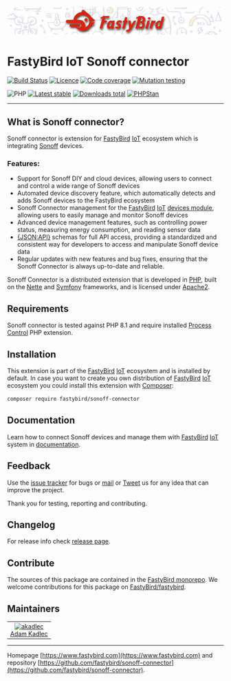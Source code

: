 <p align="center">
	<img src="https://github.com/fastybird/.github/blob/main/assets/repo_title.png?raw=true" alt="FastyBird"/>
</p>

# FastyBird IoT Sonoff connector

[![Build Status](https://img.shields.io/github/actions/workflow/status/FastyBird/sonoff-connector/ci.yaml?style=flat-square)](https://github.com/FastyBird/sonoff-connector/actions)
[![Licence](https://img.shields.io/github/license/FastyBird/sonoff-connector?style=flat-square)](https://github.com/FastyBird/sonoff-connector/blob/main/LICENSE.md)
[![Code coverage](https://img.shields.io/coverallsCoverage/github/FastyBird/sonoff-connector?style=flat-square)](https://coveralls.io/r/FastyBird/sonoff-connector)
[![Mutation testing](https://img.shields.io/endpoint?style=flat-square&url=https%3A%2F%2Fbadge-api.stryker-mutator.io%2Fgithub.com%2FFastyBird%2Fsonoff-connector%2Fmain)](https://dashboard.stryker-mutator.io/reports/github.com/FastyBird/sonoff-connector/main)

![PHP](https://badgen.net/packagist/php/FastyBird/sonoff-connector?cache=300&style=flat-square)
[![Latest stable](https://badgen.net/packagist/v/FastyBird/sonoff-connector/latest?cache=300&style=flat-square)](https://packagist.org/packages/FastyBird/sonoff-connector)
[![Downloads total](https://badgen.net/packagist/dt/FastyBird/sonoff-connector?cache=300&style=flat-square)](https://packagist.org/packages/FastyBird/sonoff-connector)
[![PHPStan](https://img.shields.io/badge/PHPStan-enabled-brightgreen.svg?style=flat-square)](https://github.com/phpstan/phpstan)

***

## What is Sonoff connector?

Sonoff connector is extension for [FastyBird](https://www.fastybird.com) [IoT](https://en.wikipedia.org/wiki/Internet_of_things) ecosystem
which is integrating [Sonoff](https://sonoff.tech) devices.

### Features:

- Support for Sonoff DIY and cloud devices, allowing users to connect and control a wide range of Sonoff devices
- Automated device discovery feature, which automatically detects and adds Sonoff devices to the FastyBird ecosystem
- Sonoff Connector management for the [FastyBird](https://www.fastybird.com) [IoT](https://en.wikipedia.org/wiki/Internet_of_things) [devices module](https://github.com/FastyBird/devices-module), allowing users to easily manage and monitor Sonoff devices
- Advanced device management features, such as controlling power status, measuring energy consumption, and reading sensor data
- [{JSON:API}](https://jsonapi.org/) schemas for full API access, providing a standardized and consistent way for developers to access and manipulate Sonoff device data
- Regular updates with new features and bug fixes, ensuring that the Sonoff Connector is always up-to-date and reliable.

Sonoff Connector is a distributed extension that is developed in [PHP](https://www.php.net), built on the [Nette](https://nette.org) and [Symfony](https://symfony.com) frameworks,
and is licensed under [Apache2](http://www.apache.org/licenses/LICENSE-2.0).

## Requirements

Sonoff connector is tested against PHP 8.1 and require installed [Process Control](https://www.php.net/manual/en/book.pcntl.php)
PHP extension.

## Installation

This extension is part of the [FastyBird](https://www.fastybird.com) [IoT](https://en.wikipedia.org/wiki/Internet_of_things) ecosystem and is installed by default.
In case you want to create you own distribution of [FastyBird](https://www.fastybird.com) [IoT](https://en.wikipedia.org/wiki/Internet_of_things) ecosystem you could install this extension with  [Composer](http://getcomposer.org/):

```sh
composer require fastybird/sonoff-connector
```

## Documentation

Learn how to connect Sonoff devices and manage them with [FastyBird](https://www.fastybird.com) [IoT](https://en.wikipedia.org/wiki/Internet_of_things) system
in [documentation](https://github.com/FastyBird/sonoff-connector/wiki).

## Feedback

Use the [issue tracker](https://github.com/FastyBird/fastybird/issues) for bugs
or [mail](mailto:code@fastybird.com) or [Tweet](https://twitter.com/fastybird) us for any idea that can improve the
project.

Thank you for testing, reporting and contributing.

## Changelog

For release info check [release page](https://github.com/FastyBird/fastybird/releases).

## Contribute

The sources of this package are contained in the [FastyBird monorepo](https://github.com/FastyBird/fastybird). We welcome contributions for this package on [FastyBird/fastybird](https://github.com/FastyBird/).

## Maintainers

<table>
	<tbody>
		<tr>
			<td align="center">
				<a href="https://github.com/akadlec">
					<img alt="akadlec" width="80" height="80" src="https://avatars3.githubusercontent.com/u/1866672?s=460&amp;v=4" />
				</a>
				<br>
				<a href="https://github.com/akadlec">Adam Kadlec</a>
			</td>
		</tr>
	</tbody>
</table>

***
Homepage [https://www.fastybird.com](https://www.fastybird.com) and
repository [https://github.com/fastybird/sonoff-connector](https://github.com/fastybird/sonoff-connector).
